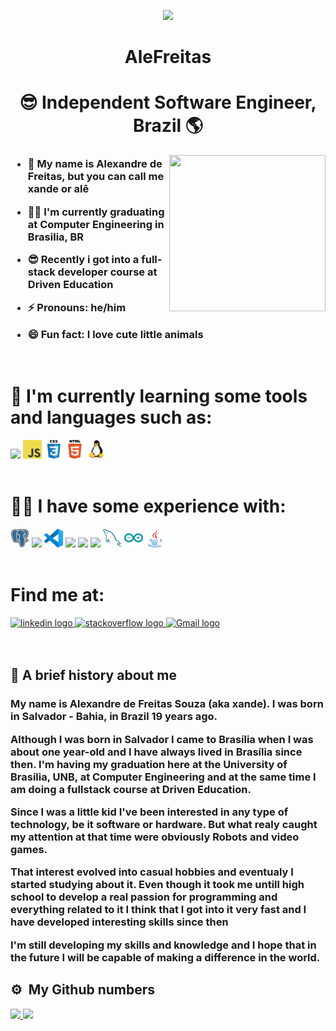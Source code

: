 <p align = "center" >
<a href="https://github.com/DenverCoder1/readme-typing-svg"><img style="width:670px" src="https://readme-typing-svg.herokuapp.com?lines=✋+Hello+World+!&center=true&title_color=79c0ff"></a>
</p> 

<div align="center">
  <h1>AleFreitas</h1>
  <h1>😎 Independent Software Engineer, Brazil 🌎</h1>
</div>
<img align='right' src='https://github.com/dokkanart/swsh-gifs/blob/master/Generation%208/Charizard_Gigantamax.gif' width='250' height='250'>
<h3>
  
- 👋 My name is Alexandre de Freitas, but you can call me xande or alê 

- 👨‍🎓 I'm currently graduating at Computer Engineering in Brasilia, BR
  
- 😎 Recently i got into a full-stack developer course at Driven Education
  
- ⚡ Pronouns: he/him
  
- 😄 Fun fact: I love cute little animals 
</h3>
<br>
<h1>🌱 I'm currently learning some tools and languages such as: </h1>
<code><img height="30" src="https://raw.githubusercontent.com/jmnote/z-icons/master/svg/cpp.svg"></code>
<code><img height="30" src="https://raw.githubusercontent.com/github/explore/80688e429a7d4ef2fca1e82350fe8e3517d3494d/topics/javascript/javascript.png"></code>
<code><img height="30" src="https://raw.githubusercontent.com/github/explore/80688e429a7d4ef2fca1e82350fe8e3517d3494d/topics/css/css.png"></code>
<code><img height="30" src="https://raw.githubusercontent.com/github/explore/80688e429a7d4ef2fca1e82350fe8e3517d3494d/topics/html/html.png"></code>
<code><img height="30" src="https://github.com/devicons/devicon/blob/master/icons/linux/linux-original.svg"></code>
<br>
<br>
<h1>👨‍💻 I have some experience with: </h1>
<code><img height="30" src="https://github.com/devicons/devicon/blob/master/icons/postgresql/postgresql-original.svg"></code>
<code><img height="30" src="https://raw.githubusercontent.com/jmnote/z-icons/master/svg/c.svg"></code>
<code><img height="30" src="https://raw.githubusercontent.com/github/explore/80688e429a7d4ef2fca1e82350fe8e3517d3494d/topics/visual-studio-code/visual-studio-code.png"></code>
<code><img height="30" src="https://raw.githubusercontent.com/jmnote/z-icons/master/svg/python.svg"></code>
<code><img height="30" src="https://raw.githubusercontent.com/jmnote/z-icons/master/svg/git.svg"></code>
<code><img height="30" src="https://raw.githubusercontent.com/jmnote/z-icons/master/svg/ruby.svg"></code>
<code><img height="30" src="https://github.com/devicons/devicon/blob/master/icons/mysql/mysql-original.svg"></code>
<code><img height="30" src="https://github.com/devicons/devicon/blob/master/icons/arduino/arduino-original.svg"></code>
<code><img height="30" src="https://github.com/devicons/devicon/blob/master/icons/java/java-original.svg"></code>
<br>
<br>
<h1>Find me at:</h1>
    <a href="https://www.linkedin.com/in/alexandre-de-freitas-souza-26148b20a" target="_blank">
      <img src="https://img.shields.io/static/v1?message=LinkedIn&logo=linkedin&label=&color=0077B5&logoColor=white&labelColor=&style=for-the-badge" height="24" alt="linkedin logo"  />
    </a>
    <a href="https://stackoverflow.com/users/20454573/alexandre-de-freitas-souza" target="_blank">
      <img src="https://img.shields.io/static/v1?message=Stackoverflow&logo=stackoverflow&label=&color=FE7A16&logoColor=white&labelColor=&style=for-the-badge" height="24" alt="stackoverflow logo"  />
    </a>
    <a href="mailto:alexandrefsoficial@gmail.com">
      <img src="https://img.shields.io/static/v1?message=Gmail&logo=gmail&label=&color=red&logoColor=white&labelColor=&style=for-the-badge" height="24" alt="Gmail logo"/>
    </a>
  </div>
</div>
<br>
<br>
<br>

## 📖 A brief history about me 
<h3>
  My name is Alexandre de Freitas Souza (aka xande). I was born in Salvador - Bahia, in Brazil 19 years ago.

Although I was born in Salvador I came to Brasília when I was about one year-old and I have always lived in Brasília since then. I'm having my graduation here at the University of Brasilia, UNB, at Computer Engineering and at the same time I am doing a fullstack course at Driven Education.
  
Since I was a little kid I've been interested in any type of technology, be it software or hardware. But what realy caught my attention at that time were obviously Robots and video games. 

That interest evolved into casual hobbies and eventualy I started studying about it. Even though it took me untill high school to develop a real passion for programming and everything related to it I think that I got into it very fast and I have developed interesting skills since then

I'm still developing my skills and knowledge and I hope that in the future I will be capable of making a difference in the world. <h3>


## ⚙️ &nbsp;My Github numbers
<div>
  <a href="https://github.com/AleFreitas">
  <img height="160em" src="https://github-readme-stats.vercel.app/api?username=AleFreitas&show_icons=true&theme=dracula&include_all_commits=true&count_private=true"/>
  <img height="160em" src="https://github-readme-stats.vercel.app/api/top-langs/?username=AleFreitas&layout=compact&langs_count=7&theme=dracula"/>
</div>

